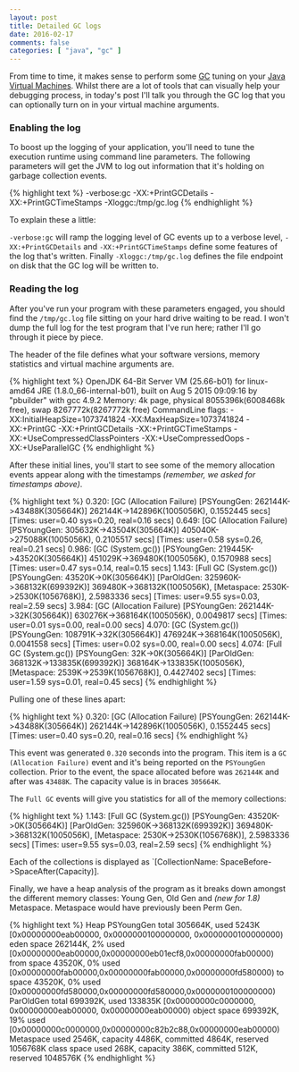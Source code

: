 ```yaml
---
layout: post
title: Detailed GC logs
date: 2016-02-17
comments: false
categories: [ "java", "gc" ]
---
```

 
From time to time, it makes sense to perform some [GC]() tuning on your [Java Virtual Machines](). Whilst there are a lot of tools that can visually help your debugging process, in today's post I'll talk you through the GC log that you can optionally turn on in your virtual machine arguments.

### Enabling the log

To boost up the logging of your application, you'll need to tune the execution runtime using command line parameters. The following parameters will get the JVM to log out information that it's holding on garbage collection events.

{% highlight text %}
-verbose:gc -XX:+PrintGCDetails -XX:+PrintGCTimeStamps -Xloggc:/tmp/gc.log
{% endhighlight %}

To explain these a little:

`-verbose:gc` will ramp the logging level of GC events up to a verbose level, `-XX:+PrintGCDetails` and `-XX:+PrintGCTimeStamps` define some features of the log that's written. Finally `-Xloggc:/tmp/gc.log` defines the file endpoint on disk that the GC log will be written to.

### Reading the log

After you've run your program with these parameters engaged, you should find the `/tmp/gc.log` file sitting on your hard drive waiting to be read. I won't dump the full log for the test program that I've run here; rather I'll go through it piece by piece.

The header of the file defines what your software versions, memory statistics and virtual machine arguments are. 

{% highlight text %}
OpenJDK 64-Bit Server VM (25.66-b01) for linux-amd64 JRE (1.8.0_66-internal-b01), built on Aug  5 2015 09:09:16 by "pbuilder" with gcc 4.9.2
Memory: 4k page, physical 8055396k(6008468k free), swap 8267772k(8267772k free)
CommandLine flags: -XX:InitialHeapSize=1073741824 -XX:MaxHeapSize=1073741824 -XX:+PrintGC -XX:+PrintGCDetails -XX:+PrintGCTimeStamps -XX:+UseCompressedClassPointers -XX:+UseCompressedOops -XX:+UseParallelGC 
{% endhighlight %}

After these initial lines, you'll start to see some of the memory allocation events appear along with the timestamps *(remember, we asked for timestamps above)*.

{% highlight text %}
0.320: [GC (Allocation Failure) [PSYoungGen: 262144K->43488K(305664K)] 262144K->142896K(1005056K), 0.1552445 secs] [Times: user=0.40 sys=0.20, real=0.16 secs] 
0.649: [GC (Allocation Failure) [PSYoungGen: 305632K->43504K(305664K)] 405040K->275088K(1005056K), 0.2105517 secs] [Times: user=0.58 sys=0.26, real=0.21 secs] 
0.986: [GC (System.gc()) [PSYoungGen: 219445K->43520K(305664K)] 451029K->369480K(1005056K), 0.1570988 secs] [Times: user=0.47 sys=0.14, real=0.15 secs] 
1.143: [Full GC (System.gc()) [PSYoungGen: 43520K->0K(305664K)] [ParOldGen: 325960K->368132K(699392K)] 369480K->368132K(1005056K), [Metaspace: 2530K->2530K(1056768K)], 2.5983336 secs] [Times: user=9.55 sys=0.03, real=2.59 secs] 
3.984: [GC (Allocation Failure) [PSYoungGen: 262144K->32K(305664K)] 630276K->368164K(1005056K), 0.0049817 secs] [Times: user=0.01 sys=0.00, real=0.00 secs] 
4.070: [GC (System.gc()) [PSYoungGen: 108791K->32K(305664K)] 476924K->368164K(1005056K), 0.0041558 secs] [Times: user=0.02 sys=0.00, real=0.00 secs] 
4.074: [Full GC (System.gc()) [PSYoungGen: 32K->0K(305664K)] [ParOldGen: 368132K->133835K(699392K)] 368164K->133835K(1005056K), [Metaspace: 2539K->2539K(1056768K)], 0.4427402 secs] [Times: user=1.59 sys=0.01, real=0.45 secs] 
{% endhighlight %}

Pulling one of these lines apart:

{% highlight text %}
0.320: [GC (Allocation Failure) [PSYoungGen: 262144K->43488K(305664K)] 262144K->142896K(1005056K), 0.1552445 secs] [Times: user=0.40 sys=0.20, real=0.16 secs] 
{% endhighlight %}

This event was generated `0.320` seconds into the program. This item is a `GC (Allocation Failure)` event and it's being reported on the `PSYoungGen` collection. Prior to the event, the space allocated before was `262144K` and after was `43488K`. The capacity value is in braces `305664K`.

The `Full GC` events will give you statistics for all of the memory collections:

{% highlight text %}
1.143: [Full GC (System.gc()) [PSYoungGen: 43520K->0K(305664K)] [ParOldGen: 325960K->368132K(699392K)] 369480K->368132K(1005056K), [Metaspace: 2530K->2530K(1056768K)], 2.5983336 secs] [Times: user=9.55 sys=0.03, real=2.59 secs] 
{% endhighlight %}

Each of the collections is displayed as `[CollectionName: SpaceBefore->SpaceAfter(Capacity)]. 

Finally, we have a heap analysis of the program as it breaks down amongst the different memory classes: Young Gen, Old Gen and *(new for 1.8)* Metaspace. Metaspace would have previously been Perm Gen.

{% highlight text %}
Heap
 PSYoungGen      total 305664K, used 5243K [0x00000000eab00000, 0x0000000100000000, 0x0000000100000000)
  eden space 262144K, 2% used [0x00000000eab00000,0x00000000eb01ecf8,0x00000000fab00000)
  from space 43520K, 0% used [0x00000000fab00000,0x00000000fab00000,0x00000000fd580000)
  to   space 43520K, 0% used [0x00000000fd580000,0x00000000fd580000,0x0000000100000000)
 ParOldGen       total 699392K, used 133835K [0x00000000c0000000, 0x00000000eab00000, 0x00000000eab00000)
  object space 699392K, 19% used [0x00000000c0000000,0x00000000c82b2c88,0x00000000eab00000)
 Metaspace       used 2546K, capacity 4486K, committed 4864K, reserved 1056768K
  class space    used 268K, capacity 386K, committed 512K, reserved 1048576K
{% endhighlight %}

